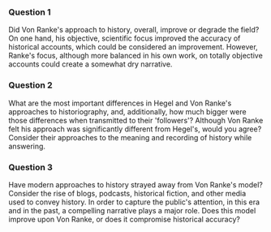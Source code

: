 ### Question 1 ###
Did Von Ranke's approach to history, overall, improve or degrade the field? On one hand, his objective, scientific focus improved the accuracy of historical accounts, which could be considered an improvement. However, Ranke's focus, although more balanced in his own work, on totally objective accounts could create a somewhat dry narrative. 

### Question 2 ###
What are the most important differences in Hegel and Von Ranke's approaches to historiography, and, additionally, how much bigger were those differences when transmitted to their 'followers'? Although Von Ranke felt his approach was significantly different from Hegel's, would you agree? Consider their approaches to the meaning and recording of history while answering.

### Question 3 ###
Have modern approaches to history strayed away from Von Ranke's model? Consider the rise of blogs, podcasts, historical fiction, and other media used to convey history. In order to capture the public's attention, in this era and in the past, a compelling narrative plays a major role. Does this model improve upon Von Ranke, or does it compromise historical accuracy?
